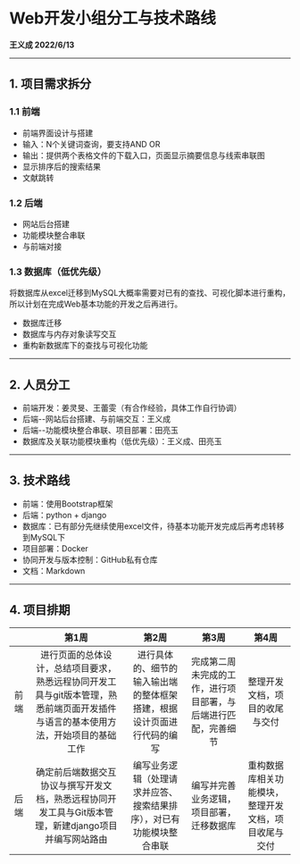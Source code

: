 # Web开发小组分工与技术路线

**王义成 2022/6/13**

---

## 1. 项目需求拆分

### 1.1 前端
* 前端界面设计与搭建
* 输入：N个关键词查询，要支持AND OR
* 输出：提供两个表格文件的下载入口，页面显示摘要信息与线索串联图
* 显示排序后的搜索结果
* 文献跳转

### 1.2 后端
* 网站后台搭建
* 功能模块整合串联
* 与前端对接

### 1.3 数据库（低优先级）
将数据库从excel迁移到MySQL大概率需要对已有的查找、可视化脚本进行重构，所以计划在完成Web基本功能的开发之后再进行。

* 数据库迁移
* 数据库与内存对象读写交互
* 重构新数据库下的查找与可视化功能

---

## 2. 人员分工
* 前端开发：姜灵旻、王蕾雯（有合作经验，具体工作自行协调）
* 后端--网站后台搭建、与前端交互：王义成
* 后端--功能模块整合串联、项目部署：田亮玉
* 数据库及关联功能模块重构（低优先级）：王义成、田亮玉

---

## 3. 技术路线
* 前端：使用Bootstrap框架
* 后端：python + django
* 数据库：已有部分先继续使用excel文件，待基本功能开发完成后再考虑转移到MySQL下
* 项目部署：Docker
* 协同开发与版本控制：GitHub私有仓库
* 文档：Markdown

---

## 4. 项目排期
|     | 第1周 | 第2周 | 第3周 | 第4周 |
| :--: | :--: | :--: | :--: | :--: |
前端 | 进行页面的总体设计，总结项目要求，熟悉远程协同开发工具与git版本管理，熟悉前端页面开发插件与语言的基本使用方法，开始项目的基础工作 | 进行具体的、细节的输入输出端的整体框架搭建，根据设计页面进行代码的编写 | 完成第二周未完成的工作，进行项目部署，与后端进行匹配，完善细节 | 整理开发文档，项目的收尾与交付 |
后端 | 确定前后端数据交互协议与撰写开发文档，熟悉远程协同开发工具与Git版本管理，新建django项目并编写网站路由 | 编写业务逻辑（处理请求并应答、搜索结果排序），对已有功能模块整合串联 | 编写并完善业务逻辑，项目部署，迁移数据库 | 重构数据库相关功能模块，整理开发文档，项目收尾与交付 |
